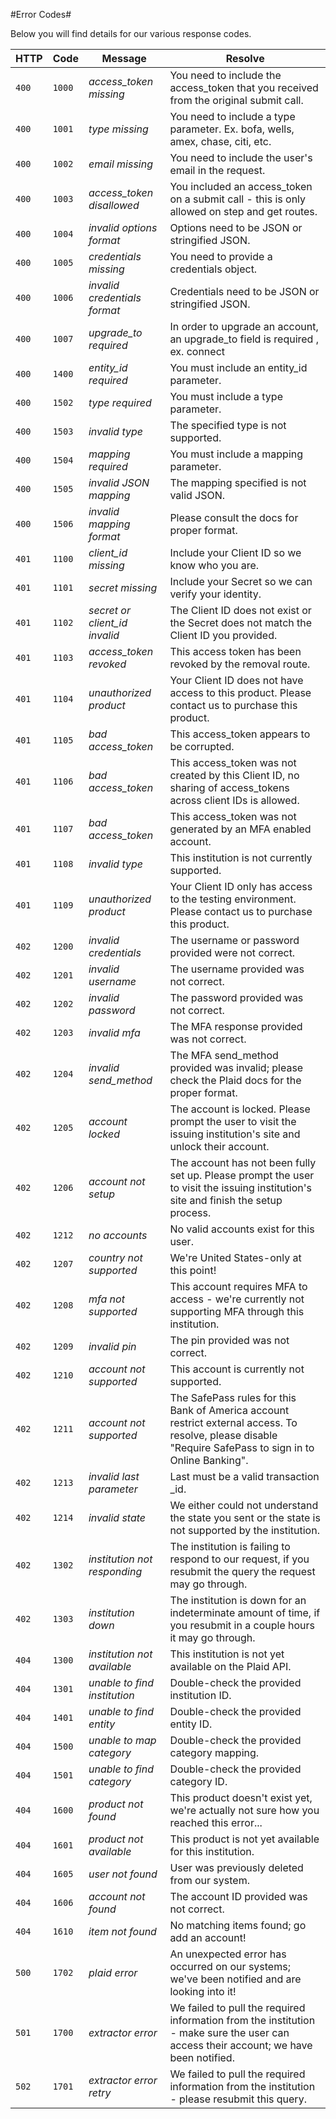 #Error Codes#

Below you will find details for our various response codes.

HTTP | Code | Message | Resolve
--- | --- | --- | ---
```400```| ```1000```|*access_token missing*|You need to include the access_token that you received from the original submit call.|
```400```| ```1001```|*type missing*|You need to include a type parameter. Ex. bofa, wells, amex, chase, citi, etc.|
```400```| ```1002```|*email missing*|You need to include the user's email in the request.|
```400```| ```1003```|*access_token disallowed*|You included an access_token on a submit call - this is only allowed on step and get routes.|
```400```| ```1004```|*invalid options format*|Options need to be JSON or stringified JSON.|
```400```| ```1005```|*credentials missing*|You need to provide a credentials object.|
```400```| ```1006```|*invalid credentials format*|Credentials need to be JSON or stringified JSON.|
```400```| ```1007```|*upgrade_to required*|In order to upgrade an account, an upgrade_to field is required , ex. connect|
```400```| ```1400```|*entity_id required*|You must include an entity_id parameter.|
```400```| ```1502```|*type required*|You must include a type parameter.|
```400```| ```1503```|*invalid type*|The specified type is not supported.|
```400```| ```1504```|*mapping required*|You must include a mapping parameter.|
```400```| ```1505```|*invalid JSON mapping*|The mapping specified is not valid JSON.|
```400```| ```1506```|*invalid mapping format*|Please consult the docs for proper format.|
```401```| ```1100```|*client_id missing*|Include your Client ID so we know who you are.|
```401```| ```1101```|*secret missing*|Include your Secret so we can verify your identity.|
```401```| ```1102```|*secret or client_id invalid*|The Client ID does not exist or the Secret does not match the Client ID you provided.|
```401```| ```1103```|*access_token revoked*|This access token has been revoked by the removal route.|
```401```| ```1104```|*unauthorized product*|Your Client ID does not have access to this product. Please contact us to purchase this product.|
```401```| ```1105```|*bad access_token*|This access_token appears to be corrupted.|
```401```| ```1106```|*bad access_token*|This access_token was not created by this Client ID, no sharing of access_tokens across client IDs is allowed.|
```401```| ```1107```|*bad access_token*|This access_token was not generated by an MFA enabled account.|
```401```| ```1108```|*invalid type*|This institution is not currently supported.|
```401```| ```1109```|*unauthorized product*|Your Client ID only has access to the testing environment. Please contact us to purchase this product.|
```402```| ```1200```|*invalid credentials*|The username or password provided were not correct.|
```402```| ```1201```|*invalid username*|The username provided was not correct.|
```402```| ```1202```|*invalid password*|The password provided was not correct.|
```402```| ```1203```|*invalid mfa*|The MFA response provided was not correct.|
```402```| ```1204```|*invalid send_method*|The MFA send_method provided was invalid; please check the Plaid docs for the proper format.|
```402```| ```1205```|*account locked*|The account is locked. Please prompt the user to visit the issuing institution's site and unlock their account.|
```402```| ```1206```|*account not setup*|The account has not been fully set up. Please prompt the user to visit the issuing institution's site and finish the setup process.|
```402```| ```1212```|*no accounts*|No valid accounts exist for this user.|
```402```| ```1207```|*country not supported*|We're United States-only at this point!|
```402```| ```1208```|*mfa not supported*|This account requires MFA to access - we're currently not supporting MFA through this institution.|
```402```| ```1209```|*invalid pin*|The pin provided was not correct.|
```402```| ```1210```|*account not supported*|This account is currently not supported.|
```402```| ```1211```|*account not supported*|The SafePass rules for this Bank of America account restrict external access. To resolve, please disable "Require SafePass to sign in to Online Banking".|
```402```| ```1213```|*invalid last parameter*|Last must be a valid transaction _id.|
```402```| ```1214```|*invalid state*|We either could not understand the state you sent or the state is not supported by the institution.|
```402```| ```1302```|*institution not responding*|The institution is failing to respond to our request, if you resubmit the query the request may go through.|
```402```| ```1303```|*institution down*|The institution is down for an indeterminate amount of time, if you resubmit in a couple hours it may go through.|
```404```| ```1300```|*institution not available*|This institution is not yet available on the Plaid API.|
```404```| ```1301```|*unable to find institution*|Double-check the provided institution ID.|
```404```| ```1401```|*unable to find entity*|Double-check the provided entity ID.|
```404```| ```1500```|*unable to map category*|Double-check the provided category mapping.|
```404```| ```1501```|*unable to find category*|Double-check the provided category ID.|
```404```| ```1600```|*product not found*|This product doesn't exist yet, we're actually not sure how you reached this error...|
```404```| ```1601```|*product not available*|This product is not yet available for this institution.|
```404```| ```1605```|*user not found*|User was previously deleted from our system.|
```404```| ```1606```|*account not found*|The account ID provided was not correct.|
```404```| ```1610```|*item not found*|No matching items found; go add an account!|
```500```| ```1702```|*plaid error*|An unexpected error has occurred on our systems; we've been notified and are looking into it!|
```501```| ```1700```|*extractor error*|We failed to pull the required information from the institution - make sure the user can access their account; we have been notified.|
```502```| ```1701```|*extractor error retry*|We failed to pull the required information from the institution - please resubmit this query.|